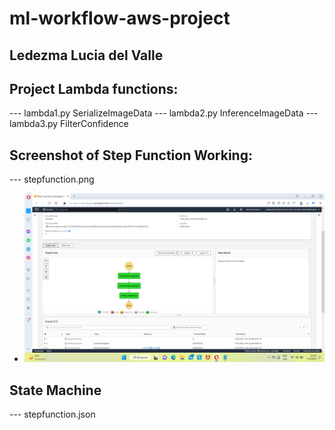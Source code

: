 # ml-workflow-aws-project
## Ledezma Lucia del Valle
## Project Lambda functions:
--- lambda1.py  SerializeImageData
--- lambda2.py InferenceImageData
--- lambda3.py FilterConfidence

## Screenshot of Step Function Working:
--- stepfunction.png
- ![ImageStepFunction](stepfunction.png?raw=true "Step Function")

## State Machine
--- stepfunction.json